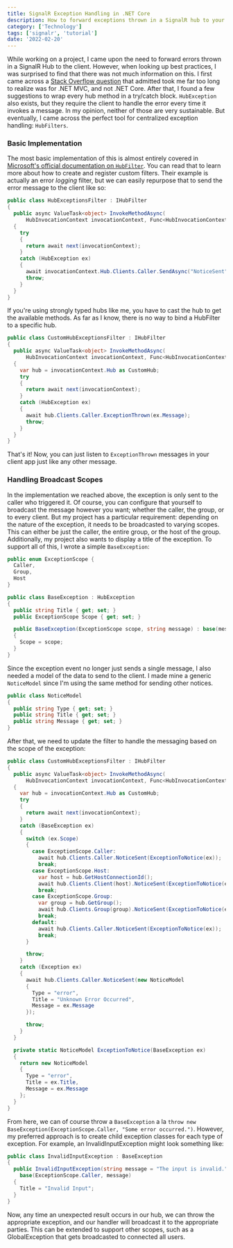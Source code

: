 ```yaml
---
title: SignalR Exception Handling in .NET Core
description: How to forward exceptions thrown in a SignalR hub to your clients.
category: ['Technology']
tags: ['signalr', 'tutorial']
date: '2022-02-20'
---
```


While working on a project, I came upon the need to forward errors thrown in a SignalR Hub to the client. However, when looking up best practices, I was surprised to find that there was not much information on this. I first came across a [Stack Overflow question](https://stackoverflow.com/questions/21796087/signalr-owin-and-exception-handling) that admitted took me far too long to realize was for .NET MVC, and not .NET Core. After that, I found a few suggestions to wrap every hub method in a try/catch block. `HubException` also exists, but they require the client to handle the error every time it invokes a message. In my opinion, neither of those are very sustainable. But eventually, I came across the perfect tool for centralized exception handling: `HubFilters`.

### Basic Implementation

The most basic implementation of this is almost entirely covered in [Microsoft's official documentation on `HubFilter`](https://docs.microsoft.com/en-us/aspnet/core/signalr/hub-filters). You can read that to learn more about how to create and register custom filters. Their example is actually an error _logging_ filter, but we can easily repurpose that to send the error message to the client like so:

```csharp
public class HubExceptionsFilter : IHubFilter
{
  public async ValueTask<object> InvokeMethodAsync(
      HubInvocationContext invocationContext, Func<HubInvocationContext, ValueTask<object>> next)
  {
    try
    {
      return await next(invocationContext);
    }
    catch (HubException ex)
    {
      await invocationContext.Hub.Clients.Caller.SendAsync("NoticeSent", ex.Message);
      throw;
    }
  }
}
```

If you're using strongly typed hubs like me, you have to cast the hub to get the available methods. As far as I know, there is no way to bind a HubFilter to a specific hub.

```csharp
public class CustomHubExceptionsFilter : IHubFilter
{
  public async ValueTask<object> InvokeMethodAsync(
      HubInvocationContext invocationContext, Func<HubInvocationContext, ValueTask<object>> next)
  {
    var hub = invocationContext.Hub as CustomHub;
    try
    {
      return await next(invocationContext);
    }
    catch (HubException ex)
    {
      await hub.Clients.Caller.ExceptionThrown(ex.Message);
      throw;
    }
  }
}
```

That's it! Now, you can just listen to `ExceptionThrown` messages in your client app just like any other message.

### Handling Broadcast Scopes

In the implementation we reached above, the exception is only sent to the caller who triggered it. Of course, you can configure that yourself to broadcast the message however you want; whether the caller, the group, or to every client. But my project has a particular requirement: depending on the nature of the exception, it needs to be broadcasted to varying scopes. This can either be just the caller, the entire group, or the host of the group. Additionally, my project also wants to display a title of the exception. To support all of this, I wrote a simple `BaseException`:

```csharp
public enum ExceptionScope {
  Caller,
  Group,
  Host
}

public class BaseException : HubException
{
  public string Title { get; set; }
  public ExceptionScope Scope { get; set; }

  public BaseException(ExceptionScope scope, string message) : base(message)
  {
    Scope = scope;
  }
}
```

Since the exception event no longer just sends a single message, I also needed a model of the data to send to the client. I made mine a generic `NoticeModel` since I'm using the same method for sending other notices.

```csharp
public class NoticeModel
{
  public string Type { get; set; }
  public string Title { get; set; }
  public string Message { get; set; }
}
```

After that, we need to update the filter to handle the messaging based on the scope of the exception:

```csharp
public class CustomHubExceptionsFilter : IHubFilter
{
  public async ValueTask<object> InvokeMethodAsync(
      HubInvocationContext invocationContext, Func<HubInvocationContext, ValueTask<object>> next)
  {
    var hub = invocationContext.Hub as CustomHub;
    try
    {
      return await next(invocationContext);
    }
    catch (BaseException ex)
    {
      switch (ex.Scope)
      {
        case ExceptionScope.Caller:
          await hub.Clients.Caller.NoticeSent(ExceptionToNotice(ex));
          break;
        case ExceptionScope.Host:
          var host = hub.GetHostConnectionId();
          await hub.Clients.Client(host).NoticeSent(ExceptionToNotice(ex));
          break;
        case ExceptionScope.Group:
          var group = hub.GetGroup();
          await hub.Clients.Group(group).NoticeSent(ExceptionToNotice(ex));
          break;
        default:
          await hub.Clients.Caller.NoticeSent(ExceptionToNotice(ex));
          break;
      }

      throw;
    }
    catch (Exception ex)
    {
      await hub.Clients.Caller.NoticeSent(new NoticeModel
      {
        Type = "error",
        Title = "Unknown Error Occurred",
        Message = ex.Message
      });

      throw;
    }
  }

  private static NoticeModel ExceptionToNotice(BaseException ex)
  {
    return new NoticeModel
    {
      Type = "error",
      Title = ex.Title,
      Message = ex.Message
    };
  }
}
```

From here, we can of course throw a `BaseException` a la `throw new BaseException(ExceptionScope.Caller, "Some error occurred.")`. However, my preferred approach is to create child exception classes for each type of exception. For example, an InvalidInputException might look something like:

```csharp
public class InvalidInputException : BaseException
{
  public InvalidInputException(string message = "The input is invalid.") :
    base(ExceptionScope.Caller, message)
  {
    Title = "Invalid Input";
  }
}
```

Now, any time an unexpected result occurs in our hub, we can throw the appropriate exception, and our handler will broadcast it to the appropriate parties. This can be extended to support other scopes, such as a GlobalException that gets broadcasted to connected all users.
